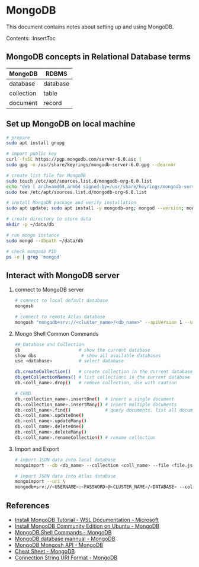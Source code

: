 # MongoDB

This document contains notes about setting up and using MongoDB.

Contents:
:InsertToc

## MongoDB concepts in Relational Database terms
| MongoDB    | RDBMS    |
|------------|----------|
| database   | database |
| collection | table    |
| document   | record   |

## Set up MongoDB on local machine
```bash
# prepare
sudo apt install gnupg

# import public key
curl -fsSL https://pgp.mongodb.com/server-6.0.asc |
sudo gpg -o /usr/share/keyrings/mongodb-server-6.0.gpg --dearmor

# create list file for MongoDB
sudo touch /etc/apt/sources.list.d/mongodb-org-6.0.list
echo "deb [ arch=amd64,arm64 signed-by=/usr/share/keyrings/mongodb-server-6.0.gpg ] https://repo.mongodb.org/apt/ubuntu jammy/mongodb-org/6.0 multiverse" |
sudo tee /etc/apt/sources.list.d/mongodb-org-6.0.list

# install MongoDB package and verify installation
sudo apt update; sudo apt install -y mongodb-org; mongod --version; mongosh --version

# create directory to store data
mkdir -p ~/data/db

# run mongo instance
sudo mongd --dbpath ~/data/db

# check mongodb PID
ps -e | grep 'mongod'
```

## Interact with MongoDB server
1.  connect to MongoDB server
    ```bash
    # connect to local default database
    mongosh

    # connect to remote Atlas database
    mongosh "mongodb+srv://<cluster_name>/<db_name>" --apiVersion 1 --username <username>
    ```

1.  Mongo Shell Common Commands
    ```sh
    ## Database and Collection
    db                      # show the current database
    show dbs                 # show all available databases
    use <database>          # select database

    db.createCollection()   # create collection in the current database
    db.getCollectionNames() # list collections in the current database
    db.<coll_name>.drop()   # remove collection, use with caution

    # CRUD
    db.<collection_name>.insertOne()  # insert a single document
    db.<collection_name>.insertMany() # insert multiple documents
    db.<coll_name>.find()             # query documents. list all documents with no query
    db.<coll_name>.updateOne()
    db.<coll_name>.updateMany()
    db.<coll_name>.deleteOne()
    db.<coll_name>.deleteMany()
    db.<coll_name>.renameCollection() # rename collection
    ```

1.  Import and Export
    ```bash
    # import JSON data into local database
    mongoimport --db <db_name> --collection <coll_name> --file <file.json>

    # import JSON data into Atlas database
    mongoimport --uri \
    mongodb+srv://<USERNAME>:<PASSWORD>@<CLUSTER_NAME>/<DATABASE> --collection <COLLECTION> --type json --file <FILENAME>
    ```

## References
*   [Install MongoDB Tutorial - WSL Documentation - Microsoft](https://learn.microsoft.com/en-us/windows/wsl/tutorials/wsl-database#install-mongodb)
*   [Install MongoDB Community Edition on Ubuntu - MongoDB](https://www.mongodb.com/docs/manual/tutorial/install-mongodb-on-ubuntu/)
*   [MongoDB Shell Commands - MongoDB](https://www.mongodb.com/docs/mongodb-shell/run-commands/)
*   [MongoDB database mannual - MongoDB](https://www.mongodb.com/docs/manual/)
*   [MongoDB Mongosh API - MongoDB](https://www.mongodb.com/docs/manual/reference/method/)
*   [Cheat Sheet - MongoDB](https://www.mongodb.com/developer/products/mongodb/cheat-sheet/#databases-and-collections)
*   [Connection String URI Format - MongoDB](https://www.mongodb.com/docs/manual/reference/connection-string/)
